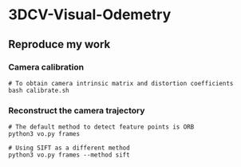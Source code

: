 # 3DCV-Visual-Odemetry

## Reproduce my work
### Camera calibration
```shell
# To obtain camera intrinsic matrix and distortion coefficients
bash calibrate.sh
```

### Reconstruct the camera trajectory
```shell
# The default method to detect feature points is ORB
python3 vo.py frames

# Using SIFT as a different method
python3 vo.py frames --method sift
```

<!-- 
### Demo
https://youtu.be/zbmFC2vT0jM
-->
